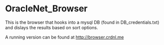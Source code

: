 # OracleNet_Browser

This is the browser that hooks into a mysql DB (found in DB_credentials.txt) and dislays the results based on sort options.

A running version can be found at http://browser.crdnl.me
